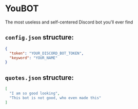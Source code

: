 # YouBOT
The most useless and self-centered Discord bot you'll ever find

## `config.json` structure:
```JSON
{
  "token": "YOUR_DISCORD_BOT_TOKEN",
  "keyword": "YOUR_NAME"
}
```

## `quotes.json` structure:
```JSON
[
  "I am so good looking",
  "This bot is not good, who even made this"
]
```
